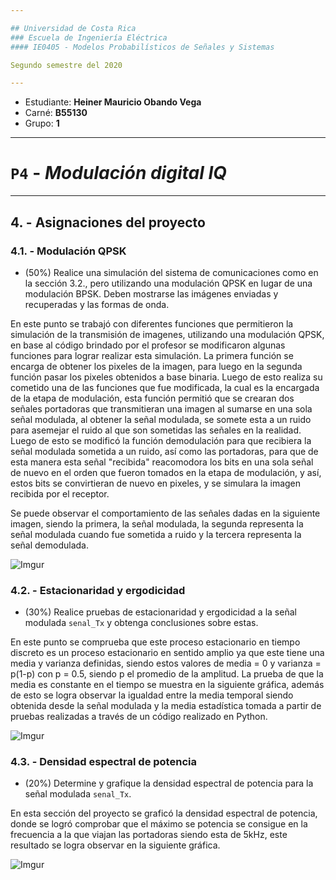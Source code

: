 ```yaml
---

## Universidad de Costa Rica
### Escuela de Ingeniería Eléctrica
#### IE0405 - Modelos Probabilísticos de Señales y Sistemas

Segundo semestre del 2020

---
```


* Estudiante: **Heiner Mauricio Obando Vega**
* Carné: **B55130**
* Grupo: **1**

---
# `P4` - *Modulación digital IQ*

---
## 4. - Asignaciones del proyecto

### 4.1. - Modulación QPSK

* (50%) Realice una simulación del sistema de comunicaciones como en la sección 3.2., pero utilizando una modulación QPSK en lugar de una modulación BPSK. Deben mostrarse las imágenes enviadas y recuperadas y las formas de onda.

En este punto se trabajó con diferentes funciones que permitieron la simulación de la transmisión de imagenes, utilizando una modulación QPSK, en base al código brindado por el profesor se modificaron algunas funciones para lograr realizar esta simulación. La primera función se encarga de obtener los pixeles de la imagen, para luego en la segunda función pasar los pixeles obtenidos a base binaria. Luego de esto realiza su cometido una de las funciones que fue modificada, la cual es la encargada de la etapa de modulación, esta función permitió que se crearan dos señales portadoras que transmitieran una imagen al sumarse en una sola señal modulada, al obtener la señal modulada, se somete esta a un ruido para asemejar el ruido al que son sometidas las señales en la realidad. Luego de esto se modificó la función demodulación para que recibiera la señal modulada sometida a un ruido, así como las portadoras, para que de esta manera esta señal "recibida" reacomodora los bits en una sola señal de nuevo en el orden que fueron tomados en la etapa de modulación, y así, estos bits se convirtieran de nuevo en pixeles, y se simulara la imagen recibida por el receptor.

Se puede observar el comportamiento de las señales dadas en la siguiente imagen, siendo la primera, la señal modulada, la segunda representa la señal modulada cuando fue sometida a ruido y la tercera representa la señal demodulada.

![Imgur](https://i.imgur.com/XapifxV.png)

### 4.2. - Estacionaridad y ergodicidad

* (30%) Realice pruebas de estacionaridad y ergodicidad a la señal modulada `senal_Tx` y obtenga conclusiones sobre estas.

En este punto se comprueba que este proceso estacionario en tiempo discreto es un proceso estacionario en sentido amplio ya que este tiene una media y varianza definidas, siendo estos valores de media = 0 y varianza = p(1-p) con p = 0.5, siendo p el promedio de la amplitud. La prueba de que la media es constante en el tiempo se muestra en la siguiente gráfica, además de esto se logra observar la igualdad entre la media temporal siendo obtenida desde la señal modulada y la media estadística tomada a partir de pruebas realizadas a través de un código realizado en Python.

![Imgur](https://i.imgur.com/1NYGXcI.png)

### 4.3. - Densidad espectral de potencia

* (20%) Determine y grafique la densidad espectral de potencia para la señal modulada `senal_Tx`.

En esta sección del proyecto se graficó la densidad espectral de potencia, donde se logró comprobar que el máximo se potencia se consigue en la frecuencia a la que viajan las portadoras siendo esta de 5kHz, este resultado se logra observar en la siguiente gráfica.

![Imgur](https://i.imgur.com/DpLE0pz.png)
